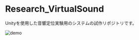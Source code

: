 # Research_VirtualSound

Unityを使用した音響定位実験用のシステムの試作リポジトリです。

![demo](https://user-images.githubusercontent.com/38237246/74207117-8ca14600-4cc1-11ea-89bb-3559fb1c70ce.gif)
